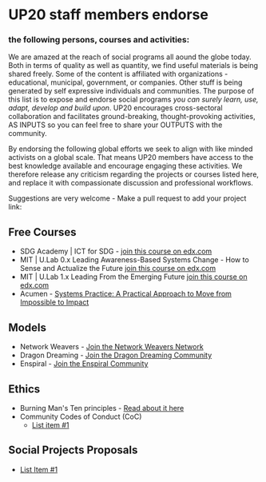 # UP20 staff members endorse 
### the following persons, courses and activities:

We are amazed at the reach of social programs all aound the globe today. Both in terms of quality as well as quantity, we find useful materials is being shared freely. Some of the content is affiliated with organizations - educational, municipal, government, or companies. Other stuff is being generated by self expressive individuals and communities.
The purpose of this list is to expose and endorse social programs _you can surely learn, use, adapt, develop and build upon_.
UP20 encourages cross-sectoral collaboration and facilitates ground-breaking, thought-provoking activities, AS INPUTS so you can feel free to share your OUTPUTS with the community.

By endorsing the following global efforts we seek to align with like minded activists on a global scale. That means UP20 members have access to the best knowledge available and encourage engaging these activities. We therefore release any criticism regarding the projects or courses listed here, and replace it with compassionate discussion and professional workflows. 

Suggestions are very welcome - Make a pull request to add your project link:

## Free Courses
  * SDG Academy | ICT for SDG - [join this course on edx.com](https://courses.edx.org/courses/course-v1:SDGAcademyX+ICT001+3T2018/course/)
  * MIT | U.Lab 0.x Leading Awareness-Based Systems Change - How to Sense and Actualize the Future [join this course on edx.com](https://courses.edx.org/courses/course-v1:MITx+15.671.0x+2T2016/course/)
  * MIT | U.Lab 1.x   Leading From the Emerging Future [join this course on edx.com](https://courses.edx.org/courses/course-v1:MITx+15.671.1x+3T2018/course/)
  * Acumen - [Systems Practice: A Practical Approach to Move from Impossible to Impact](https://plusacumen.novoed.com/#!/courses/systems-practice-2018-3/home)
  
## Models
  * Network Weavers - [Join the Network Weavers Network](#)
  * Dragon Dreaming - [Join the Dragon Dreaming Community](#)
  * Enspiral - [Join the Enspiral Community](#)
  
## Ethics
  * Burning Man's Ten principles - [Read about it here](#)
  * Community Codes of Conduct (CoC)
    - [List item #1](#)

## Social Projects Proposals
  * [List Item #1](#)

 
 
